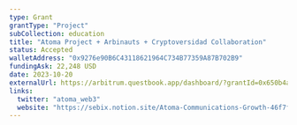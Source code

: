 ```yaml
---
type: Grant
grantType: "Project"
subCollection: education
title: "Atoma Project + Arbinauts + Cryptoversidad Collaboration"
status: Accepted
walletAddress: "0x9276e90B6C43118621964C734B77359A87B702B9"
fundingAsk: 22,248 USD
date: 2023-10-20
externalUrl: https://arbitrum.questbook.app/dashboard/?grantId=0x650b4a0dc2aec18f55adb72f13c5d95631db04be&isRenderingProposalBody=true&chainId=10&role=community&proposalId=0x4e1
links:
  twitter: "atoma_web3"
  website: "https://sebix.notion.site/Atoma-Communications-Growth-46f7f261ba584f02a09b86036a7e99af"
---
```


